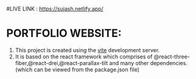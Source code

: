 #LIVE LINK :
https://sujash.netlify.app/

# PORTFOLIO WEBSITE: 
1) This project is created using the [vite](https://vitejs.dev/) development server.
2) It is based on the react framework which comprises of @react-three-fiber,@react-drei,@react-parallax-tilt and many other dependencies.(which can be viewed from the package.json file)

